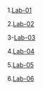 1.[Lab-01](https://github.com/TechEnthusiast1TechEnthusiast/TechEnthusiast1TechEnthusiast/blob/main/A1.ipynb)

2.[Lab-02](https://github.com/TechEnthusiast1TechEnthusiast/TechEnthusiast1TechEnthusiast/blob/main/A2.ipynb)

3-[Lab-03]()

4.[Lab-04]()

5.[Lab-05](https://github.com/TechEnthusiast1TechEnthusiast/TechEnthusiast1TechEnthusiast/blob/main/A5.ipynb)

6.[Lab-06](https://github.com/TechEnthusiast1TechEnthusiast/TechEnthusiast1TechEnthusiast/blob/main/A6.ipynb)
